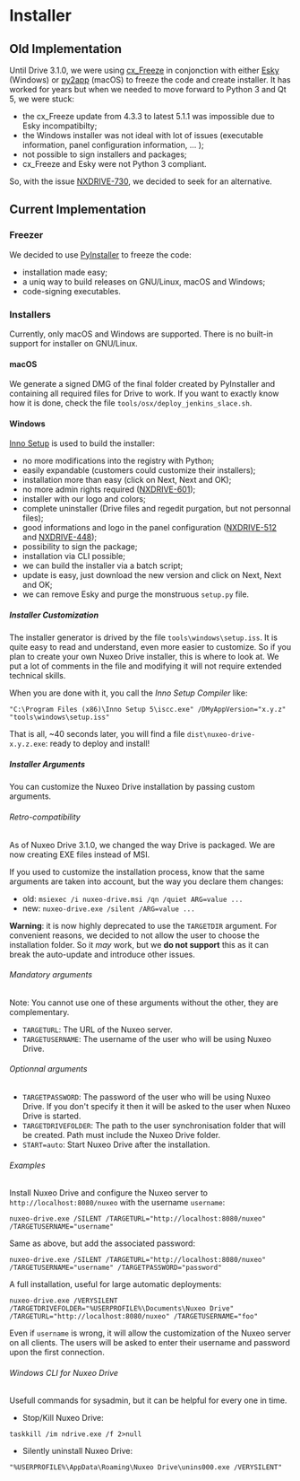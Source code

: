 # Installer

## Old Implementation

Until Drive 3.1.0, we were using [cx_Freeze](https://pypi.org/project/cx_Freeze/) in conjonction with either [Esky](https://pypi.org/project/esky/) (Windows) or [py2app](https://pypi.org/project/py2app/) (macOS) to freeze the code and create installer.
It has worked for years but when we needed to move forward to Python 3 and Qt 5, we were stuck:
- the cx_Freeze update from 4.3.3 to latest 5.1.1 was impossible due to Esky incompatibilty;
- the Windows installer was not ideal with lot of issues (executable information, panel configuration information, ... );
- not possible to sign installers and packages;
- cx_Freeze and Esky were not Python 3 compliant.

So, with the issue [NXDRIVE-730](https://jira.nuxeo.com/browse/NXDRIVE-730), we decided to seek for an alternative.

## Current Implementation

### Freezer

We decided to use [PyInstaller](http://www.pyinstaller.org/) to freeze the code:
- installation made easy;
- a uniq way to build releases on GNU/Linux, macOS and Windows;
- code-signing executables.

### Installers

Currently, only macOS and Windows are supported.
There is no built-in support for installer on GNU/Linux.

#### macOS

We generate a signed DMG of the final folder created by PyInstaller and containing all required files for Drive to work.
If you want to exactly know how it is done, check the file `tools/osx/deploy_jenkins_slace.sh`.

#### Windows

[Inno Setup](http://www.jrsoftware.org/) is used to build the installer:
- no more modifications into the registry with Python;
- easily expandable (customers could customize their installers);
- installation more than easy (click on Next, Next and OK);
- no more admin rights required ([NXDRIVE-601](https://jira.nuxeo.com/browse/NXDRIVE-601));
- installer with our logo and colors;
- complete uninstaller (Drive files and regedit purgation, but not personnal files);
- good informations and logo in the panel configuration ([NXDRIVE-512](https://jira.nuxeo.com/browse/NXDRIVE-512) and [NXDRIVE-448](https://jira.nuxeo.com/browse/NXDRIVE-448));
- possibility to sign the package;
- installation via CLI possible;
- we can build the installer via a batch script;
- update is easy, just download the new version and click on Next, Next and OK;
- we can remove Esky and purge the monstruous `setup.py` file.

##### Installer Customization

The installer generator is drived by the file `tools\windows\setup.iss`. It is quite easy to read and understand, even more easier to customize.
So if you plan to create your own Nuxeo Drive installer, this is where to look at. We put a lot of comments in the file and modifying it will not require extended technical skills.

When you are done with it, you call the *Inno Setup Compiler* like:

    "C:\Program Files (x86)\Inno Setup 5\iscc.exe" /DMyAppVersion="x.y.z" "tools\windows\setup.iss"

That is all, ~40 seconds later, you will find a file `dist\nuxeo-drive-x.y.z.exe`: ready to deploy and install!

##### Installer Arguments

You can customize the Nuxeo Drive installation by passing custom arguments.

###### Retro-compatibility

As of Nuxeo Drive 3.1.0, we changed the way Drive is packaged. We are now creating EXE files instead of MSI.

If you used to customize the installation process, know that the same arguments are taken into account, but the way you declare them changes:

- old: `msiexec /i nuxeo-drive.msi /qn /quiet ARG=value ...`
- new: `nuxeo-drive.exe /silent /ARG=value ...`

**Warning**: it is now highly deprecated to use the `TARGETDIR` argument. For convenient reasons, we decided to not allow the user to choose the installation folder.
So it *may* work, but we **do not support** this as it can break the auto-update and introduce other issues.

###### Mandatory arguments

Note: You cannot use one of these arguments without the other, they are complementary.

- `TARGETURL`:  The URL of the Nuxeo server.
- `TARGETUSERNAME`: The username of the user who will be using Nuxeo Drive.

###### Optionnal arguments

- `TARGETPASSWORD`: The password of the user who will be using Nuxeo Drive.
If you don't specify it then it will be asked to the user when Nuxeo Drive is started.
- `TARGETDRIVEFOLDER`: The path to the user synchronisation folder that will be created.
Path must include the Nuxeo Drive folder.
- `START=auto`: Start Nuxeo Drive after the installation.

###### Examples

Install Nuxeo Drive and configure the Nuxeo server to `http://localhost:8080/nuxeo` with the username `username`:

    nuxeo-drive.exe /SILENT /TARGETURL="http://localhost:8080/nuxeo" /TARGETUSERNAME="username"

Same as above, but add the associated password:

    nuxeo-drive.exe /SILENT /TARGETURL="http://localhost:8080/nuxeo" /TARGETUSERNAME="username" /TARGETPASSWORD="password"

A full installation, useful for large automatic deployments:

    nuxeo-drive.exe /VERYSILENT /TARGETDRIVEFOLDER="%USERPROFILE%\Documents\Nuxeo Drive" /TARGETURL="http://localhost:8080/nuxeo" /TARGETUSERNAME="foo"

Even if `username` is wrong, it will allow the customization of the Nuxeo server on all clients. The users will be asked to enter their username and password upon the first connection.

###### Windows CLI for Nuxeo Drive

Usefull commands for sysadmin, but it can be helpful for every one in time.

- Stop/Kill Nuxeo Drive:
```
taskkill /im ndrive.exe /f 2>null
```
- Silently uninstall Nuxeo Drive:
```
"%USERPROFILE%\AppData\Roaming\Nuxeo Drive\unins000.exe /VERYSILENT"
```
